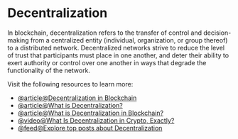 # Decentralization

In blockchain, decentralization refers to the transfer of control and decision-making from a centralized entity (individual, organization, or group thereof) to a distributed network. Decentralized networks strive to reduce the level of trust that participants must place in one another, and deter their ability to exert authority or control over one another in ways that degrade the functionality of the network.

Visit the following resources to learn more:

- [@article@Decentralization in Blockchain](https://www.investopedia.com/decentralized-finance-defi-5113835)
- [@article@What is Decentralization?](https://aws.amazon.com/blockchain/decentralization-in-blockchain/)
- [@article@What is Decentralization in Blockchain?](https://www.blockchain-council.org/blockchain/what-is-decentralization-in-blockchain/)
- [@video@What Is Decentralization in Crypto, Exactly?](https://youtu.be/5iesIki27zw?si=3tUygdRSAveuxGlr)
- [@feed@Explore top posts about Decentralization](https://app.daily.dev/tags/decentralization?ref=roadmapsh)
